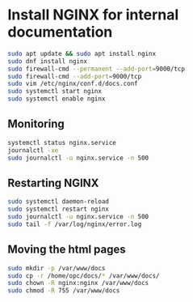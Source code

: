 # Install NGINX for internal documentation

``` bash
sudo apt update && sudo apt install nginx
sudo dnf install nginx
sudo firewall-cmd --permanent --add-port=9000/tcp
sudo firewall-cmd --add-port=9000/tcp
sudo vim /etc/nginx/conf.d/docs.conf
sudo systemctl start nginx
sudo systemctl enable nginx
```

## Monitoring
``` bash
systemctl status nginx.service
journalctl -xe
sudo journalctl -u nginx.service -n 500
```

## Restarting NGINX
``` bash
sudo systemctl daemon-reload
sudo systemctl restart nginx
sudo journalctl -u nginx.service -n 500
sudo tail -f /var/log/nginx/error.log
```

## Moving the html pages
``` bash
sudo mkdir -p /var/www/docs
sudo cp -r /home/opc/docs/* /var/www/docs/
sudo chown -R nginx:nginx /var/www/docs
sudo chmod -R 755 /var/www/docs
````
